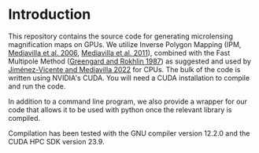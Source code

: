 # Introduction
This repository contains the source code for generating microlensing magnification maps on GPUs. We utilize Inverse Polygon Mapping (IPM, [Mediavilla et al. 2006](https://ui.adsabs.harvard.edu/abs/2006ApJ...653..942M/abstract), [Mediavilla et al. 2011](https://ui.adsabs.harvard.edu/abs/2011ApJ...741...42M/abstract)), combined with the Fast Multipole Method ([Greengard and Rokhlin 1987](https://ui.adsabs.harvard.edu/abs/1987JCoPh..73..325G/abstract)) as suggested and used by [Jiménez-Vicente and Mediavilla 2022](https://ui.adsabs.harvard.edu/abs/2022ApJ...941...80J/abstract) for CPUs. The bulk of the code is written using NVIDIA's CUDA. You will need a CUDA installation to compile and run the code.

In addition to a command line program, we also provide a wrapper for our code that allows it to be used with python once the relevant library is compiled.

Compilation has been tested with the GNU compiler version 12.2.0 and the CUDA HPC SDK version 23.9.